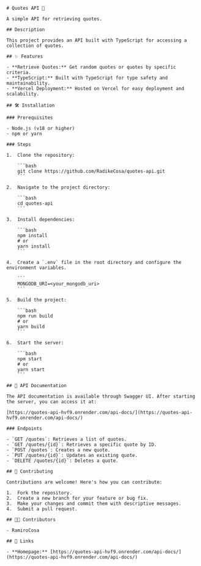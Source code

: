 ````
# Quotes API 🚀

A simple API for retrieving quotes.

## Description

This project provides an API built with TypeScript for accessing a collection of quotes.

## ✨ Features

- **Retrieve Quotes:** Get random quotes or quotes by specific criteria.
- **TypeScript:** Built with TypeScript for type safety and maintainability.
- **Vercel Deployment:** Hosted on Vercel for easy deployment and scalability.

## 🛠️ Installation

### Prerequisites

- Node.js (v18 or higher)
- npm or yarn

### Steps

1.  Clone the repository:

    ```bash
    git clone https://github.com/RadikeCosa/quotes-api.git
    ```

2.  Navigate to the project directory:

    ```bash
    cd quotes-api
    ```

3.  Install dependencies:

    ```bash
    npm install
    # or
    yarn install
    ```

4.  Create a `.env` file in the root directory and configure the environment variables.

    ```
    MONGODB_URI=<your_mongodb_uri>
    ```

5.  Build the project:

    ```bash
    npm run build
    # or
    yarn build
    ```

6.  Start the server:

    ```bash
    npm start
    # or
    yarn start
    ```

## 📜 API Documentation

The API documentation is available through Swagger UI. After starting the server, you can access it at:

[https://quotes-api-hvf9.onrender.com/api-docs/](https://quotes-api-hvf9.onrender.com/api-docs/)

### Endpoints

- `GET /quotes`: Retrieves a list of quotes.
- `GET /quotes/{id}`: Retrieves a specific quote by ID.
- `POST /quotes`: Creates a new quote.
- `PUT /quotes/{id}`: Updates an existing quote.
- `DELETE /quotes/{id}`: Deletes a quote.

## 🤝 Contributing

Contributions are welcome! Here's how you can contribute:

1.  Fork the repository.
2.  Create a new branch for your feature or bug fix.
3.  Make your changes and commit them with descriptive messages.
4.  Submit a pull request.

## 🧑‍💻 Contributors

- RamiroCosa

## 🔗 Links

- **Homepage:** [https://quotes-api-hvf9.onrender.com/api-docs/](https://quotes-api-hvf9.onrender.com/api-docs/)
````
